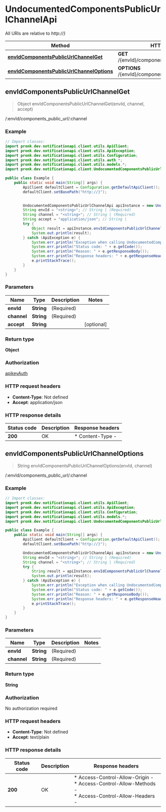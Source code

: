# UndocumentedComponentsPublicUrlChannelApi

All URIs are relative to *http://}*

| Method | HTTP request | Description |
|------------- | ------------- | -------------|
| [**envIdComponentsPublicUrlChannelGet**](UndocumentedComponentsPublicUrlChannelApi.md#envIdComponentsPublicUrlChannelGet) | **GET** /{envId}/components_public_url/{channel} | /:envId/components_public_url/:channel |
| [**envIdComponentsPublicUrlChannelOptions**](UndocumentedComponentsPublicUrlChannelApi.md#envIdComponentsPublicUrlChannelOptions) | **OPTIONS** /{envId}/components_public_url/{channel} | /:envId/components_public_url/:channel |



## envIdComponentsPublicUrlChannelGet

> Object envIdComponentsPublicUrlChannelGet(envId, channel, accept)

/:envId/components_public_url/:channel

### Example

```java
// Import classes:
import pronk.dev.notificationapi.client.utils.ApiClient;
import pronk.dev.notificationapi.client.utils.ApiException;
import pronk.dev.notificationapi.client.utils.Configuration;
import pronk.dev.notificationapi.client.utils.auth.*;
import pronk.dev.notificationapi.client.utils.models.*;
import pronk.dev.notificationapi.client.UndocumentedComponentsPublicUrlChannelApi;

public class Example {
    public static void main(String[] args) {
        ApiClient defaultClient = Configuration.getDefaultApiClient();
        defaultClient.setBasePath("http://}");
        

        UndocumentedComponentsPublicUrlChannelApi apiInstance = new UndocumentedComponentsPublicUrlChannelApi(defaultClient);
        String envId = "<string>"; // String | (Required) 
        String channel = "<string>"; // String | (Required) 
        String accept = "application/json"; // String | 
        try {
            Object result = apiInstance.envIdComponentsPublicUrlChannelGet(envId, channel, accept);
            System.out.println(result);
        } catch (ApiException e) {
            System.err.println("Exception when calling UndocumentedComponentsPublicUrlChannelApi#envIdComponentsPublicUrlChannelGet");
            System.err.println("Status code: " + e.getCode());
            System.err.println("Reason: " + e.getResponseBody());
            System.err.println("Response headers: " + e.getResponseHeaders());
            e.printStackTrace();
        }
    }
}
```

### Parameters


| Name | Type | Description  | Notes |
|------------- | ------------- | ------------- | -------------|
| **envId** | **String**| (Required)  | |
| **channel** | **String**| (Required)  | |
| **accept** | **String**|  | [optional] |

### Return type

**Object**

### Authorization

[apikeyAuth](../README.md#apikeyAuth)

### HTTP request headers

- **Content-Type**: Not defined
- **Accept**: application/json


### HTTP response details
| Status code | Description | Response headers |
|-------------|-------------|------------------|
| **200** | OK |  * Content-Type -  <br>  |


## envIdComponentsPublicUrlChannelOptions

> String envIdComponentsPublicUrlChannelOptions(envId, channel)

/:envId/components_public_url/:channel

### Example

```java
// Import classes:
import pronk.dev.notificationapi.client.utils.ApiClient;
import pronk.dev.notificationapi.client.utils.ApiException;
import pronk.dev.notificationapi.client.utils.Configuration;
import pronk.dev.notificationapi.client.utils.models.*;
import pronk.dev.notificationapi.client.UndocumentedComponentsPublicUrlChannelApi;

public class Example {
    public static void main(String[] args) {
        ApiClient defaultClient = Configuration.getDefaultApiClient();
        defaultClient.setBasePath("http://}");

        UndocumentedComponentsPublicUrlChannelApi apiInstance = new UndocumentedComponentsPublicUrlChannelApi(defaultClient);
        String envId = "<string>"; // String | (Required) 
        String channel = "<string>"; // String | (Required) 
        try {
            String result = apiInstance.envIdComponentsPublicUrlChannelOptions(envId, channel);
            System.out.println(result);
        } catch (ApiException e) {
            System.err.println("Exception when calling UndocumentedComponentsPublicUrlChannelApi#envIdComponentsPublicUrlChannelOptions");
            System.err.println("Status code: " + e.getCode());
            System.err.println("Reason: " + e.getResponseBody());
            System.err.println("Response headers: " + e.getResponseHeaders());
            e.printStackTrace();
        }
    }
}
```

### Parameters


| Name | Type | Description  | Notes |
|------------- | ------------- | ------------- | -------------|
| **envId** | **String**| (Required)  | |
| **channel** | **String**| (Required)  | |

### Return type

**String**

### Authorization

No authorization required

### HTTP request headers

- **Content-Type**: Not defined
- **Accept**: text/plain


### HTTP response details
| Status code | Description | Response headers |
|-------------|-------------|------------------|
| **200** | OK |  * Access-Control-Allow-Origin -  <br>  * Access-Control-Allow-Methods -  <br>  * Access-Control-Allow-Headers -  <br>  |

